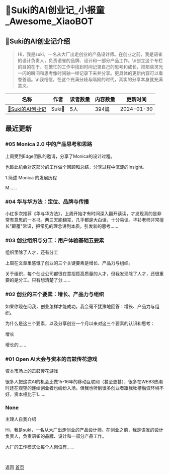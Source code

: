# 📖Suki的AI创业记_小报童_Awesome_XiaoBOT

## 📖Suki的AI创业记介绍
> Hi，我是suki，一名从大厂出走创业的产品设计师。在创业之前，我是语雀的设计负责人，负责语雀的品牌、设计和一部分产品工作。\n创立这个专栏的目的在于，在繁忙的工作中找到时间记录自己的思考和成长，把那些灵光一闪的瞬间和思考像时间轴一样记录下来并分享。更具体的更新内容可以看卷首语。\n我相信，在这个充满分歧与隔阂的时代，真实的分享本身就充满意义。  
  


|名称|作者|读者数量|内容数量|更新时间|
|---|---|---|---|---|
|[📖Suki的AI创业记](https://xiaobot.net/p/sukiaiblog?refer=0b133df9-27dc-423b-8101-639049001c13)|Suki🐤|5人|394篇|2024-01-30|

## 最近更新
### #05 Monica 2.0 中的产品思考和思路

上周受到Edge团队的邀请，分享了Monica的设计过程。

也趁此机会对这部分的工作做个回顾和总结，分享过程中沉淀的Insight。

1.简述 Monica 的发展历程

M......

### #04 华与华方法：定位、品牌与传播

小红多次推荐《华与华方法》，上周开始才有时间深入翻开读读，才发现真的是非常有意思的一本书。两三天能翻完，几乎都是大白话，十分易读。华衫老师非常擅长"颠覆"常识，把常见的理念讲到本质，引发新的思考......

### #03 创业组织与分工：用户体验基础五要素

组织里除了人才，还有分工

上周在文章里感慨了创业的三个关键要素是增长、产品力与组织。

关于组织，每个创业公司都很在意招揽高质量的人才，但我发现除了人才，还很重要的是分工。只有想清楚了分......

### #02 创业的三个要素：增长、产品力与组织

如果你现在问我，创业怎样才能成功，我会毫不犹豫地回答：增长、产品力与组织。

为什么是这三个要素，以及分享创业一个月以来对这三个要素的认识和思考：

增长

增长的......

### #01 Open AI大会与资本的击鼓传花游戏

资本市场上的击鼓传花游戏

很多人把这次AI的机会比做15-16年的移动互联网（甚至更甚），很多在WEB3热潮时还在观望的连续创业者也纷纷入场。但我也听到很多创业者跟我吐槽融资环境不好，资本相比于1......

### None

主理人自我介绍

Hi，我是suki，一名从大厂出走创业的产品设计师。在创业之前，我是语雀的设计负责人，负责语雀的品牌、设计和一部分产品工作。

大厂的工作模式让每个人岗位有......


<a href="https://github.com/Reno9527/awesome-xiaobot" style="color: white; text-decoration: none;">awesome-xiaobot</a>

返回 [首页](../README.md)
